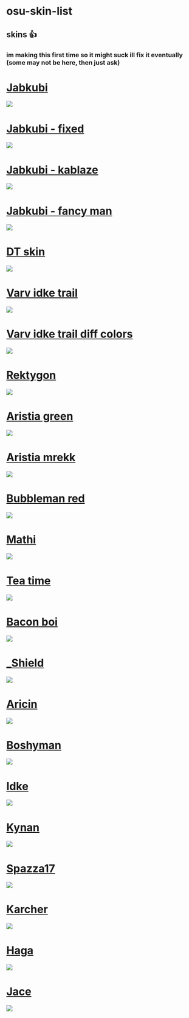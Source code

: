 # osu-skin-list
## skins :thumbsup:
### im making this first time so it might suck ill fix it eventually (some may not be here, then just ask)

# [Jabkubi](https://mega.nz/file/LDwQmYST#fPRWk4xaopYzT5GA8OI3zx4-8ZZTk2ygbOpkVEJYZGY)
![](https://imgur.com/1BGz5T1.png)

# [Jabkubi - fixed](https://mega.nz/file/CLxBlaxK#jYtmvuEvJHI7_RJZmHynWGaqet8bX4XGtDq26RAPi28)
![](https://imgur.com/AVx6EKE.png)

# [Jabkubi - kablaze](https://mega.nz/file/TPhlSLLT#tzIYQ3eiL4rMRzWzbuILR6xEsqpnYQHcRq_wp9WzMvA)
![](https://imgur.com/AePo5CE.png)

# [Jabkubi - fancy man](https://mega.nz/file/6SZFQZ7b#1FFYVmqlpvixOfZCIh2o7ISEKLb9Su4XBXo4XhzveKk)
![](https://imgur.com/1HAnUS8.png)

# [DT skin](https://mega.nz/file/LaZgWCqD#mPdc4GaqnS61DqDGIXcEUxWo-Cgwq1_tFxmg2Z1PRRU)
![](https://imgur.com/ztrNVeh.png)

# [Varv idke trail](https://mega.nz/file/6TZhlADb#ueoqWPeN8qvw3n2AndHZQ5IJID0H55gJWr6Uvzw86Ag)
![](https://imgur.com/lj5IdzD.png)

# [Varv idke trail diff colors](https://mega.nz/file/nbJUFLoD#4WVY2pvUX2DUjt6LXCo6AUdsHqKU0U-OEWzw7xVxidk)
![](https://imgur.com/balDYUG.png)

# [Rektygon](https://mega.nz/file/LOAQBQIB#5XRKTfotZBCIWQDRgbfbpwJBaS6ODPuBPe-r0oI-kCE0)
![](https://imgur.com/8RFPbPh.png)

# [Aristia green](https://mega.nz/file/eDxVSA6B#rkZj411sk6RDB-nVvL0_a1pyGxUmDIqrpdorZ15Hf3k)
![](https://imgur.com/BLifrzq.png)

# [Aristia mrekk](https://mega.nz/file/LHJTgRyA#U1-Eif8ZZTA6xgn_U5QAui0yx2LmxwI7YfMWwMn-0oY)
![](https://imgur.com/FSSmAXD.png)

# [Bubbleman red](https://mega.nz/file/LfABhLbI#e2ucZjMo35Ju4IZ_kNFExuzzypPgY00aZtowlscpXC4)
![](https://imgur.com/kHOXuhW.png)

# [Mathi](https://mega.nz/file/bL4y1B7b#FVTLlM3WiKBhoX3wQv5Mz4goIkpgtZ3-fSVooUMzb80)
![](https://imgur.com/zgqOF3b.png)

# [Tea time](https://mega.nz/file/LeQ1AJrI#CsPuZ1Pc-0TRtphMpvcLVK96TqGd-1ecNiKAIJBWTnY)
![](https://imgur.com/laSA1CR.png)

# [Bacon boi](https://mega.nz/file/DW4gETbD#-TEzGQVDehH8uGIYrAbVDkqgig04Bku1b8T5C85BjAw)
![](https://imgur.com/cEwT8Au.png)

# [_Shield](https://mega.nz/file/zTpEnSKJ#TnWX5N42UhX_vCVcfO4N2zpmyIq_RWWCeYDQU-RTJMI)
![](https://imgur.com/joWxYlQ.png)

# [Aricin](https://mega.nz/file/Gax0xKzJ#eadibP9eqjTgkFRiRFVKa3HImqJn8qNf8pRy3RW19Kw)
![](https://imgur.com/rNSQTiJ.png)

# [Boshyman](https://mega.nz/file/vPwA1YxB#SNQZC3ifczqHeZb8Cx0MbEaz1JMXyTKIiXYdhrB7JBs)
![](https://imgur.com/RE8nZRI.png)

# [Idke](https://mega.nz/file/bDYn2CoC#iYbzCST9WvrN61sV1cCil4MP6WjmESxttII0wVXrIjU)
![](https://imgur.com/PQOLnHN.png)

# [Kynan](https://mega.nz/file/zeR2gAbQ#gVSOQrY3EVZ2vL6nR6EF8zZ9JnGduN8wmRoDkKeItQQ)
![](https://imgur.com/1sttslC.png)

# [Spazza17](https://mega.nz/file/PehwADAL#kWYFhHXdnwh_3r6n2_eXsDdryxIRQu0f59xL_JV6sJU)
![](https://imgur.com/AwZmznL.png)

# [Karcher](https://mega.nz/file/LOBWXD5J#l2DEK_gPihZQiiBXcMOVhgZykADu_yPm-02aH2lPo2c)
![](https://imgur.com/CNTLu3G.png)

# [Haga](https://mega.nz/file/6OAhTAbT#ONbUjYSVrhn51RQ9Ujm00eSPSYPB3EKVYsgvViWDuks)
![](https://imgur.com/GYeflQd.png)

# [Jace](https://mega.nz/file/ybY1gQ7Q#pdFH8I1Ej-d-jaFomo0h93rml87ZZN_igtt2O0234cc)
![](https://imgur.com/MmzwE9P.png)
